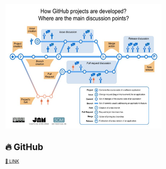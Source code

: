 
<p align="center">
<img src="../../images/Github-EN.jpg"  height="400" />
</p>

# 🔥 GitHub

[🔗 LINK](readme.md)
